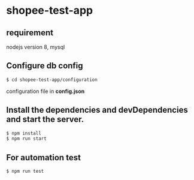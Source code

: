 # shopee-test-app

## requirement
nodejs version 8, mysql

## Configure db config
```sh
$ cd shopee-test-app/configuration
```
configuration file in **config.json**

## Install the dependencies and devDependencies and start the server.
```sh
$ npm install
$ npm run start
```

## For automation test
```sh
$ npm run test
```
